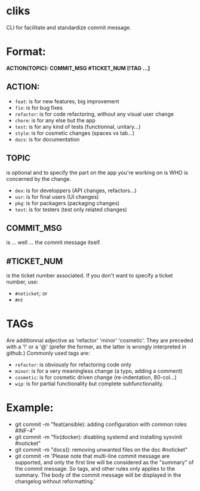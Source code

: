 # cliks
CLI for facilitate and standardize commit message.


# Format:
  
__ACTION(TOPIC): COMMIT_MSG #TICKET_NUM [!TAG ...]__


## ACTION:

- `feat`: is for new features, big improvement
- `fix`: is for bug fixes
- `refactor`: is for code refactoring, without any visual user change
- `chore`: is for any else but the app
- `test`: is for any kind of tests (functionnal, unitary...)
- `style`: is for cosmetic changes (spaces vs tab...)
- `docs`: is for documentation


## TOPIC 

is optional and to specify the part on the app you're working on is WHO is concerned by the change.

- `dev`:  is for developpers (API changes, refactors...)
- `usr`:  is for final users (UI changes)
- `pkg`:  is for packagers   (packaging changes)
- `test`: is for testers     (test only related changes)


## COMMIT_MSG 

is ... well ... the commit message itself.


## #TICKET_NUM 

is the ticket number associated. If you don't want to specify a ticket number, use:
- `#noticket`; or
- `#nt`


# TAGs 

Are additionnal adjective as 'refactor' 'minor' 'cosmetic'. They are preceded with a '!' or a '@' (prefer the former, as the latter is wrongly interpreted in github.) Commonly used tags are:

- `refactor`: is obviously for refactoring code only
- `minor`: is for a very meaningless change (a typo, adding a comment)
- `cosmetic`: is for cosmetic driven change (re-indentation, 80-col...)
- `wip`: is for partial functionality but complete subfunctionality.


# Example:

- git commit -m "feat(ansible): adding configuration with common roles #INF-4"
- git commit -m "fix(docker): disabling systemd and installing sysvinit #noticket"
- git commit -m "docs(): removing unwanted files on the doc #noticket"
- git commit -m 'Please note that multi-line commit message are supported, and only the first line will be considered as the "summary" of the commit message. So tags, and other rules only applies to the summary.  The body of the commit message will be displayed in the changelog without reformatting.'

